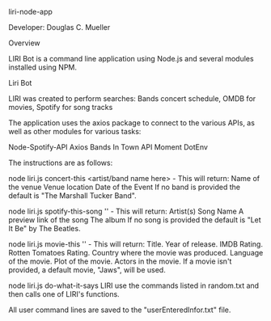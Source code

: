 liri-node-app 

Developer: Douglas C. Mueller

Overview

LIRI Bot is a command line application using Node.js and several modules installed using NPM.

Liri Bot

LIRI was created to perform searches: Bands concert schedule, OMDB for movies, Spotify for song tracks

The application uses the axios package to connect to the various APIs, as well as other modules for various tasks:

Node-Spotify-API
Axios
Bands In Town API
Moment
DotEnv

The instructions are as follows:

node liri.js concert-this <artist/band name here> - This will return:
  Name of the venue
  Venue location
  Date of the Event
  If no band is provided the default is "The Marshall Tucker Band".

node liri.js spotify-this-song '<song name here>' - This will return:
  Artist(s)
  Song Name
  A preview link of the song
  The album
  If no song is provided the default is "Let It Be" by The Beatles.

node liri.js movie-this '<movie name here>' - This will return:
  Title.
  Year of release.
  IMDB Rating.
  Rotten Tomatoes Rating.
  Country where the movie was produced.
  Language of the movie.
  Plot of the movie.
  Actors in the movie.
  If a movie isn't provided, a default movie, "Jaws", will be used.

node liri.js do-what-it-says
  LIRI use the commands listed in random.txt and then calls one of LIRI's functions.

All user command lines are saved to the "userEnteredInfor.txt" file.

